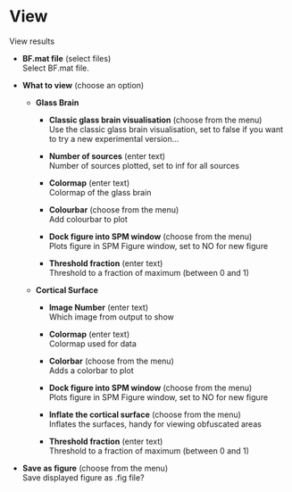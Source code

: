 # View  
View results   

* **BF.mat file** (select files)  
Select BF.mat file.   

* **What to view** (choose an option)  


    * **Glass Brain**   


        * **Classic glass brain visualisation** (choose from the menu)  
        Use the classic glass brain visualisation, set to false if you want to try a new experimental version...   

        * **Number of sources** (enter text)  
        Number of sources plotted, set to inf for all sources   

        * **Colormap** (enter text)  
        Colormap of the glass brain   

        * **Colourbar** (choose from the menu)  
        Add colourbar to plot   

        * **Dock figure into SPM window** (choose from the menu)  
        Plots figure in SPM Figure window, set to NO for new figure   

        * **Threshold fraction** (enter text)  
        Threshold to a fraction of maximum (between 0 and 1)   

    * **Cortical Surface**   


        * **Image Number** (enter text)  
        Which image from output to show   

        * **Colormap** (enter text)  
        Colormap used for data   

        * **Colorbar** (choose from the menu)  
        Adds a colorbar to plot   

        * **Dock figure into SPM window** (choose from the menu)  
        Plots figure in SPM Figure window, set to NO for new figure   

        * **Inflate the cortical surface** (choose from the menu)  
        Inflates the surfaces, handy for viewing obfuscated areas   

        * **Threshold fraction** (enter text)  
        Threshold to a fraction of maximum (between 0 and 1)   

* **Save as figure** (choose from the menu)  
Save displayed figure as .fig file?   

